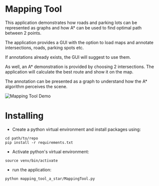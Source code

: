 # Mapping Tool

This application demonstrates how roads and parking lots can be represented as graphs and how A* can be used to find optimal path between 2 points.

The application provides a GUI with the option to load maps and annotate intersections, roads, parking spots etc.

If annotations already exists, the GUI will suggest to use them.

As well, an A* demonstration is provided by choosing 2 intersections. The application will calculate the best route and show it on the map.

The annotation can be presented as a graph to understand how the A* algorithm perceives the scene.

![Mapping Tool Demo](media/mapping_tool_demo.gif)

# Installing

* Create a python virtual environment and install packages using:
```
cd path/to/repo
pip install -r requirements.txt
```

* Activate python's virtual environment:
```
source venv/bin/activate
```

* run the application:
```
python mapping_tool_a_star/MappingTool.py
```   